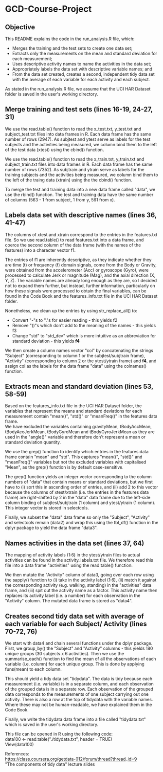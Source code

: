 # GCD-Course-Project

## Objective

This README explains the code in the run_analysis.R file, which:
* Merges the training and the test sets to create one data set;
* Extracts only the measurements on the mean and standard deviation for each measurement; 
* Uses descriptive activity names to name the activities in the data set;
* Appropriately labels the data set with descriptive variable names; and
* From the data set created, creates a second, independent tidy data set with 
    the average of each variable for each activity and each subject.

As stated in the run_analysis.R file, we assume that the UCI HAR Dataset folder is saved in the user's
working directory.  

## Merge training and test sets (lines 16-19, 24-27, 31)

We use the read.table() function to read the x_test.txt, y_test.txt and subject_test.txt files into data frames
in R.  Each data frame has the same number of rows (2947).  As subjtest and ytest serve as labels for the test
subjects and the activities being measured, we column bind them to the left of the test data (xtest) using the
cbind() function.  

We use the read.table() function to read the x_train.txt, y_train.txt and subject_train.txt files into data frames
in R.  Each data frame has the same number of rows (7352).  As subjtrain and ytrain serve as labels for the training
subjects and the activities being measured, we column bind them to the left of the traing data (xtrain) using the
the cbind() function.  

To merge the test and training data into a new data frame called "data", we use the rbind() function.  The test
and training data have the same number of columns (563 - 1 from subject, 1 from y, 561 from x).  

## Labels data set with descriptive names (lines 36, 41-47)

The columns of xtest and xtrain correspond to the entries in the features.txt file.  So we use read.table() to 
read features.txt into a data frame, and coerce the second column of the data frame (with the names of the features)
into a character vector f1.  

The entries of f1 are inherently descriptive, as they indicate whether they are time (t) or frequency (f) domain signals, 
come from the Body or Gravity, were obtained from the accelerometer (Acc) or gyroscope (Gyro), were processed 
to calculate Jerk or magnitude (Mag), and the axial direction (X, Y, Z).  The variable names are already long enough as
they are, so I decided not to expand them further, but instead, further information, particularly on how these
signals were processed to obtain the final variables, can be found in the Code Book and the features_info.txt file 
in the UCI HAR Dataset folder. 

Nonetheless, we clean up the entries by using str_replace_all() to:
* Convert "-"s to "."s for easier reading - this yields f2
* Remove "()"s which don't add to the meaning of the names - this yields f3
* Change "std" to "std_dev" which is more intuitive as an abbreviation for standard deviation - this yields **f4**

We then create a column names vector "col" by concatenating the strings "Subject" (corresponding to column 1 or 
the subjtest/subjtrain frame), "Activity" (corresponding to column 2 or the ytest/ytrain frame) and **f4**, and assign
col as the labels for the data frame "data" using the colnames() function.  

## Extracts mean and standard deviation (lines 53, 58-59)

Based on the features_info.txt file in the UCI HAR Dataset folder, the variables that represent the means and standard
deviations for each measurement contain "mean()", "std()" or "meanFreq()" in the features data frame.  
We have excluded the variables containing gravityMean, tBodyAccMean, tBodyAccJerkMean, tBodyGyroMean and tBodyGyroJerkMean
as they are used in the "angle()" variable and therefore don't represent a mean or standard deviation quantity.  

We use the grep() function to identify which entries in the features data frame contain "mean" and "std".  This 
captures "mean()", "std()" and "meanFreq()" variables but not the excluded variables with capitalised "Mean", as the 
grep() function is by default case-sensitive.  

The grep() function yields an integer vector corresponding to the column numbers of "data" that contain means or 
standard deviations, but we first have to (i) sort this in ascending order of entries, and (ii) add 2 to this vector 
because the columns of xtest/xtrain (i.e. the entries in the features data frame) are right-shifted by 2 in the "data" 
data frame due to the left-side column binding of subjtest/subjtrain (1 column) and ytest/ytrain (1 column).
This integer vector is stored in selectcols.

Finally, we subset the "data" data frame so only the "Subject", "Activity" and selectcols remain (data2) and wrap 
this using the tbl_df() function in the dplyr package to yield the data frame "data3".  

## Names activities in the data set (lines 37, 64)

The mapping of activity labels (1:6) in the ytest/ytrain files to actual activities can be found in the activity_labels.txt
file.  We therefore read this file into a data frame "activities" using the read.table() function.  

We then mutate the "Activity" column of data3, going over each row using the sapply() function to (i) take in the
activity label (1:6), (ii) match it against the corresponding activity (e.g. walking, standing) in the "activities" 
data frame, and (iii) spit out the activity name as a factor.  This activity name then replaces its activity label 
(i.e. a number) for each observation in the "Activity" column. 
The mutated data frame is stored as "data4".

## Creates second tidy data set with average of each variable for each Subject/ Activity (lines 70-72, 76)

We start with data4 and chain several functions under the dplyr package.  First, we group_by() the "Subject" and
"Activity" columns - this yields 180 unique groups (30 subjects x 6 activities).  Then we use the summarise_each()
function to find the mean of all the observations of each variable (i.e. column) for each unique group.  This is
done by applying funs(mean) to each column.  

This should yield a tidy data set "tidydata".  The data is tidy because each measurement (i.e. variable) is in a separate
column, and each observation of the grouped data is in a separate row.  Each observation of the grouped data corresponds to 
the measurements of one subject carrying out one activity.  There is also a row at the top of tidydata with the variable
names.  Where these may not be human-readable, we have explained them in the Code Book.  

Finally, we write the tidydata data frame into a file called "tidydata.txt" which is saved in the user's working directory.  

This file can be opened in R using the following code:  
data100 <- read.table("./tidydata.txt", header = TRUE)  
View(data100)

References:  
https://class.coursera.org/getdata-012/forum/thread?thread_id=9  
"The components of tidy data" lecture slides
